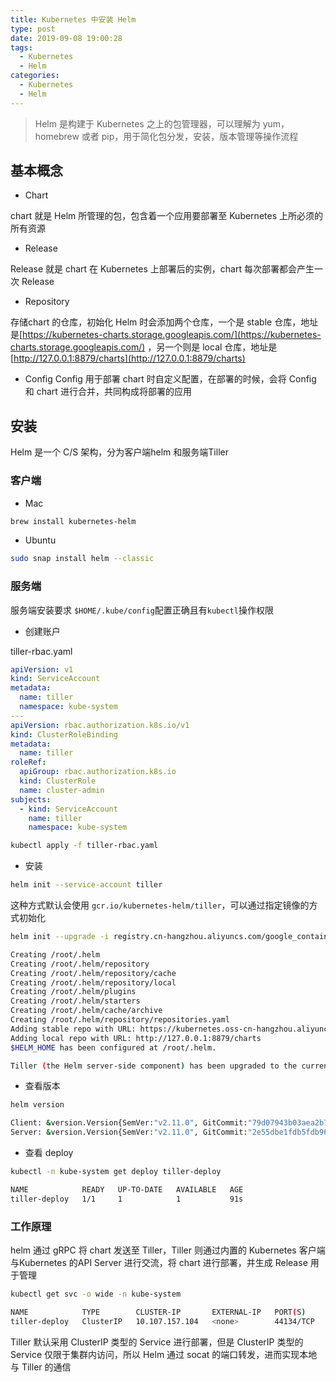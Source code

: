 ```yaml
---
title: Kubernetes 中安装 Helm
type: post
date: 2019-09-08 19:00:28
tags:
  - Kubernetes
  - Helm
categories:
  - Kubernetes
  - Helm
---
```



> Helm 是构建于 Kubernetes 之上的包管理器，可以理解为 yum，homebrew 或者 pip，用于简化包分发，安装，版本管理等操作流程

## 基本概念

- Chart

chart 就是 Helm 所管理的包，包含着一个应用要部署至 Kubernetes 上所必须的所有资源

- Release

Release 就是 chart 在 Kubernetes 上部署后的实例，chart 每次部署都会产生一次 Release

- Repository

存储chart 的仓库，初始化 Helm 时会添加两个仓库，一个是 stable 仓库，地址是[https://kubernetes-charts.storage.googleapis.com/](https://kubernetes-charts.storage.googleapis.com/) ，另一个则是 local 仓库，地址是 [http://127.0.0.1:8879/charts](http://127.0.0.1:8879/charts)

- Config
  Config 用于部署 chart 时自定义配置，在部署的时候，会将 Config 和 chart 进行合并，共同构成将部署的应用

## 安装

Helm 是一个 C/S 架构，分为客户端helm 和服务端Tiller

### 客户端

- Mac

```bash
brew install kubernetes-helm
```

- Ubuntu

```bash
sudo snap install helm --classic
```

### 服务端

服务端安装要求 `$HOME/.kube/config`配置正确且有`kubectl`操作权限

- 创建账户

tiller-rbac.yaml

```yaml
apiVersion: v1
kind: ServiceAccount
metadata:
  name: tiller
  namespace: kube-system
---
apiVersion: rbac.authorization.k8s.io/v1
kind: ClusterRoleBinding
metadata:
  name: tiller
roleRef:
  apiGroup: rbac.authorization.k8s.io
  kind: ClusterRole
  name: cluster-admin
subjects:
  - kind: ServiceAccount
    name: tiller
    namespace: kube-system
```

```bash
kubectl apply -f tiller-rbac.yaml
```

- 安装

```bash
helm init --service-account tiller
```

这种方式默认会使用 `gcr.io/kubernetes-helm/tiller`，可以通过指定镜像的方式初始化

```bash
helm init --upgrade -i registry.cn-hangzhou.aliyuncs.com/google_containers/tiller:v2.11.0 --stable-repo-url https://kubernetes.oss-cn-hangzhou.aliyuncs.com/charts --service-account tiller
```

```bash
Creating /root/.helm
Creating /root/.helm/repository
Creating /root/.helm/repository/cache
Creating /root/.helm/repository/local
Creating /root/.helm/plugins
Creating /root/.helm/starters
Creating /root/.helm/cache/archive
Creating /root/.helm/repository/repositories.yaml
Adding stable repo with URL: https://kubernetes.oss-cn-hangzhou.aliyuncs.com/charts
Adding local repo with URL: http://127.0.0.1:8879/charts
$HELM_HOME has been configured at /root/.helm.

Tiller (the Helm server-side component) has been upgraded to the current version.
```

- 查看版本

```bash
helm version
```

```bash
Client: &version.Version{SemVer:"v2.11.0", GitCommit:"79d07943b03aea2b76c12644b4b54733bc5958d6", GitTreeState:"clean"}
Server: &version.Version{SemVer:"v2.11.0", GitCommit:"2e55dbe1fdb5fdb96b75ff144a339489417b146b", GitTreeState:"clean"}
```

- 查看 deploy

```bash
kubectl -n kube-system get deploy tiller-deploy
```

```bash
NAME            READY   UP-TO-DATE   AVAILABLE   AGE
tiller-deploy   1/1     1            1           91s
```

### 工作原理

helm 通过 gRPC 将 chart 发送至 Tiller，Tiller 则通过内置的 Kubernetes 客户端与Kubernetes 的API Server 进行交流，将 chart 进行部署，并生成 Release 用于管理

```bash
kubectl get svc -o wide -n kube-system

NAME            TYPE        CLUSTER-IP       EXTERNAL-IP   PORT(S)
tiller-deploy   ClusterIP   10.107.157.104   <none>        44134/TCP                24h    app=helm,name=tiller
```

Tiller 默认采用 ClusterIP 类型的 Service 进行部署，但是 ClusterIP 类型的 Service 仅限于集群内访问，所以 Helm 通过 socat 的端口转发，进而实现本地与 Tiller 的通信
